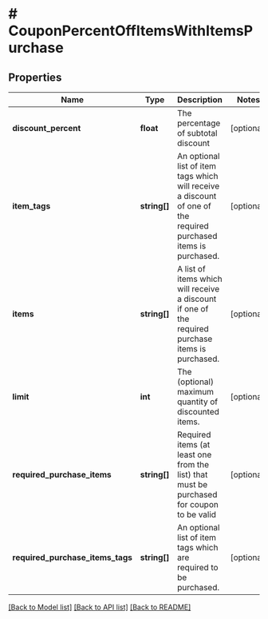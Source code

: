 # # CouponPercentOffItemsWithItemsPurchase

## Properties

Name | Type | Description | Notes
------------ | ------------- | ------------- | -------------
**discount_percent** | **float** | The percentage of subtotal discount | [optional]
**item_tags** | **string[]** | An optional list of item tags which will receive a discount of one of the required purchased items is purchased. | [optional]
**items** | **string[]** | A list of items which will receive a discount if one of the required purchase items is purchased. | [optional]
**limit** | **int** | The (optional) maximum quantity of discounted items. | [optional]
**required_purchase_items** | **string[]** | Required items (at least one from the list) that must be purchased for coupon to be valid | [optional]
**required_purchase_items_tags** | **string[]** | An optional list of item tags which are required to be purchased. | [optional]

[[Back to Model list]](../../README.md#models) [[Back to API list]](../../README.md#endpoints) [[Back to README]](../../README.md)
